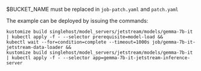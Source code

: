 $BUCKET_NAME must be replaced in `job-patch.yaml` and `patch.yaml`

The example can be deployed by issuing the commands:

```
kustomize build singlehost/model_servers/jetstream/models/gemma-7b-it | kubectl apply -f - --selector prerequisite=model-load &&
kubectl wait --for=condition=complete --timeout=1000s job/gemma-7b-it-jetstream-data-loader &&
kustomize build singlehost/model_servers/jetstream/models/gemma-7b-it | kubectl apply -f - --selector app=gemma-7b-it-jetstream-inference-server
```